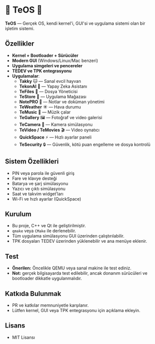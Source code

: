 # 🔨 TeOS 🔨

**TeOS** — Gerçek OS,
kendi kernel'i, GUI'si ve uygulama sistemi olan bir işletim sistemi.  

## Özellikler
- **Kernel + Bootloader + Sürücüler**
- **Modern GUI** (Windows/Linux/Mac benzeri)
- **Uygulama simgeleri ve pencereler**
- **TEDEV ve TPK entegrasyonu**
- **Uygulamalar**:
  - **Takky** 🐱 — Sanal evcil hayvan
  - **TekonAI** 💬 — Yapay Zeka Asistanı
  - **TeFiles** 📁 — Dosya Yöneticisi
  - **TeStore** 🛒 — Uygulama Mağazası
  - **NotePRO** 📝 — Notlar ve doküman yönetimi
  - **TeWeather** ☀️ — Hava durumu
  - **TeMusic** 🎵 — Müzik çalar
  - **TeGallery** 🖼️ — Fotoğraf ve video galerisi
  - **TeCamera** 📸 — Kamera simülasyonu
  - **TeVideo / TeMovies** 🎬 — Video oynatıcı
  - **QuickSpace** ⚡ — Hızlı ayarlar paneli
  - **TeSecurity** 🔒 — Güvenlik, kötü puan engelleme ve dosya kontrolü

## Sistem Özellikleri
- PIN veya parola ile güvenli giriş
- Fare ve klavye desteği
- Batarya ve şarj simülasyonu
- Yazıcı ve çıktı simülasyonu
- Saat ve takvim widget’ları
- Wi-Fi ve hızlı ayarlar (QuickSpace)

## Kurulum
- Bu proje, C++ ve Qt ile geliştirilmiştir.
- `qmake` veya `CMake` ile derlenebilir.
- Tüm uygulama simülasyonu GUI üzerinden çalıştırılabilir.
- TPK dosyaları TEDEV üzerinden yüklenebilir ve ana menüye eklenir.

## Test
- **Önerilen:** Öncelikle QEMU veya sanal makine ile test ediniz.
- **Not:** gerçek bilgisayarda test edilebilir, ancak donanım sürücüleri ve bootloader dikkatle uygulanmalıdır.

## Katkıda Bulunmak
- PR ve katkılar memnuniyetle karşılanır.
- Lütfen kernel, GUI veya TPK entegrasyonu için açıklama ekleyin.

## Lisans
- MIT Lisansı
  
